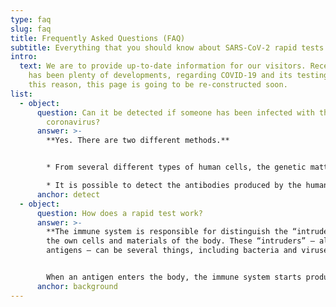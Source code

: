 ```yaml
---
type: faq
slug: faq
title: Frequently Asked Questions (FAQ)
subtitle: Everything that you should know about SARS-CoV-2 rapid tests
intro:
  text: We are to provide up-to-date information for our visitors. Recently, there
    has been plenty of developments, regarding COVID-19 and its testing. For
    this reason, this page is going to be re-constructed soon.
list:
  - object:
      question: Can it be detected if someone has been infected with the novel
        coronavirus?
      answer: >-
        **Yes. There are two different methods.**


        * From several different types of human cells, the genetic matter (RNA) of the virus can be detected. This method is called PCR test (Polymerase Chain Reaction test). Obviously, it is impossible to spot the genetic matter of one single virus, but it is possible to detect multiple copies of it – the chain reaction is performed for producing the necessary amount of genetic matter.

        * It is possible to detect the antibodies produced by the human body to the novel coronavirus. This method is called serological test, immunochromatography test, or rapid test – where the name refers to the fact that the assay can be done in 15 minutes.
      anchor: detect
  - object:
      question: How does a rapid test work?
      answer: >-
        **The immune system is responsible for distinguish the “intruders” from
        the own cells and materials of the body. These “intruders” – also called
        antigens – can be several things, including bacteria and viruses.**


        When an antigen enters the body, the immune system starts producing multiple kinds of materials which are capable to fight off the bacteria and viruses (and the disease caused by them). These materials are called antibodies. This is happening in case of the novel coronavirus, too. There are antibodies which appear in the body only if the immune system meets a particular pathogen. The rapid tests thus detect the presence the antibodies which are produced only if the novel coronavirus is present in the body.
      anchor: background
---
```

